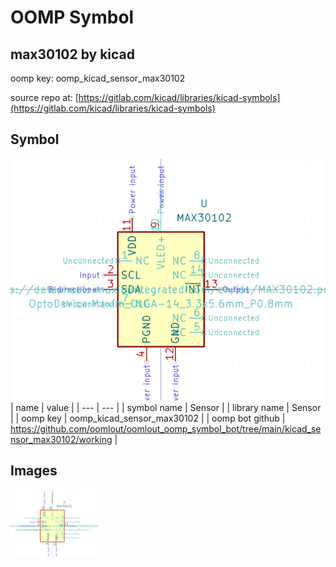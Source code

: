 # OOMP Symbol  
## max30102  by kicad  
  
oomp key: oomp_kicad_sensor_max30102  
  
source repo at: [https://gitlab.com/kicad/libraries/kicad-symbols](https://gitlab.com/kicad/libraries/kicad-symbols)  
## Symbol  
  
[![working.png](working_600.png)](working.png)  
| name | value | 
| --- | --- | 
| symbol name | Sensor | 
| library name | Sensor | 
| oomp key | oomp_kicad_sensor_max30102 | 
| oomp bot github | https://github.com/oomlout/oomlout_oomp_symbol_bot/tree/main/kicad_sensor_max30102/working | 
## Images  
  
[![working.png](working_140.png)](working.png)  
